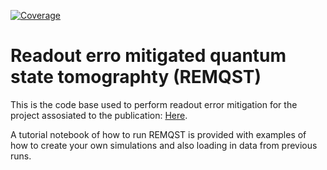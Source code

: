 [![Coverage](badge)](https://img.shields.io/endpoint?url=https://gist.githubusercontent.com/AasenAdrian/1630af77fa37e577f73714c0bddb36594/raw/covbadge.json)
# Readout erro mitigated quantum state tomographty (REMQST)
This is the code base used to perform readout error mitigation for the project assosiated to the publication: [Here](https://arxiv.org/abs/2312.04211).

A tutorial notebook of how to run REMQST is provided with examples of how to create your own simulations and also loading in data from previous runs.  
